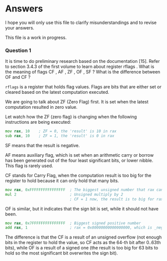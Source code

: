 # Answers

I hope you will only use this file to clarify misunderstandings and to revise your answers.

This file is a work in progress.

### Question 1

It is time to do preliminary research based on the documentation [15]. Refer to section 3.4.3
of the first volume to learn about register rflags . What is the meaning of flags CF , AF , ZF , OF , SF ? What is the difference between OF and CF ?


`rflags` is a register that holds flag values. Flags are bits that are either set or cleared
based on the latest computation executed. 

We are going to talk about ZF (Zero Flag) first. It is set when the latest computation resulted in zero value. 

Let watch how the ZF (zero flag) is changing when the following instructions are being executed: 


```asm
mov rax, 10    ; ZF = 0, the 'result' is 10 in rax
sub rax, 10    ; ZF = 1, the 'result' is 0 in rax

```

SF means that the result is negative. 

AF means auxiliary flag, which is set when an arithmetic carry or borrow has been generated out of the four least significant bits, or lower nibble. This flag is rarely used.

CF stands for Carry Flag, when the computation result is too big for the register to hold because it can only hold that many bits. 

```asm
mov rax, 0xFFFFFFFFFFFFFFFF  ; The biggest unsigned number that rax can hold
mul 2                        ; Unsigned multiply by 2
                             ; CF = 1 now, the result is to big for rax to hold
```

OF is similar, but it indicates that the sign bit is set, while it should not have been.

```asm
mov rax, 0x7FFFFFFFFFFFFFFF  ; Biggest signed positive number
add rax, 1                   ; rax = 0x80000000000000000, which is _negative_. OF=1
```

The difference is that the CF is a result of an unsigned overflow (not enough bits in the register to hold the value, so CF acts as the 64-th bit after 0..63th bits), while OF is a result of a signed one (the result is too big for 63 bits to hold so the most significant bit overwrites the sign bit).


